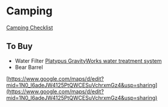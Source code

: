 # Camping

[Camping Checklist](Camping%20Checklist%207bb6312585ab4df49554cf2c1401260e.md)

## To Buy

- Water Filter [Platypus GravityWorks water treatment system](https://www.sail.ca/en/platypus-gravity-works-water-treatment-system-4-l-97229-3411180001?utm_source=google&utm_medium=organic&utm_campaign=surfaces_across_google&utm_content=Hydration%20(120BK)&gad_source=1&gclid=CjwKCAjw8rW2BhAgEiwAoRO5rMmc5Yn6RDvtGI4ZAeB2iqLjh9d7-NPvq_fG7yE0lcocsNIs2c27ABoCuvYQAvD_BwE&gclsrc=aw.ds)
- Bear Barrel

[https://www.google.com/maps/d/edit?mid=1N0_l6adeJW4125PtQWCESuVchrxmGz4&usp=sharing](https://www.google.com/maps/d/edit?mid=1N0_l6adeJW4125PtQWCESuVchrxmGz4&usp=sharing)